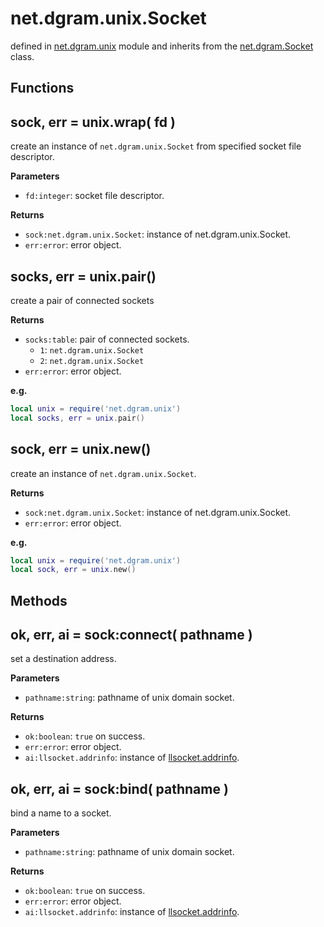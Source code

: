 # net.dgram.unix.Socket

defined in [net.dgram.unix](../lib/dgram/unix.lua) module and inherits from the [net.dgram.Socket](net_dgram_socket.md) class.


## Functions

## sock, err = unix.wrap( fd )

create an instance of `net.dgram.unix.Socket` from specified socket file descriptor.

**Parameters**

- `fd:integer`: socket file descriptor.

**Returns**

- `sock:net.dgram.unix.Socket`: instance of net.dgram.unix.Socket.
- `err:error`: error object.


## socks, err = unix.pair()

create a pair of connected sockets

**Returns**

- `socks:table`: pair of connected sockets.
    - `1`: `net.dgram.unix.Socket`
    - `2`: `net.dgram.unix.Socket`
- `err:error`: error object.

**e.g.**

```lua
local unix = require('net.dgram.unix')
local socks, err = unix.pair()
```


## sock, err = unix.new()

create an instance of `net.dgram.unix.Socket`.

**Returns**

- `sock:net.dgram.unix.Socket`: instance of net.dgram.unix.Socket.
- `err:error`: error object.

**e.g.**

```lua
local unix = require('net.dgram.unix')
local sock, err = unix.new()
```

## Methods

## ok, err, ai = sock:connect( pathname )

set a destination address.

**Parameters**

- `pathname:string`: pathname of unix domain socket.

**Returns**

- `ok:boolean`: `true` on success.
- `err:error`: error object.
- `ai:llsocket.addrinfo`: instance of [llsocket.addrinfo](https://github.com/mah0x211/lua-llsocket#llsocketaddrinfo-instance-methods).


## ok, err, ai = sock:bind( pathname )

bind a name to a socket.

**Parameters**

- `pathname:string`: pathname of unix domain socket.

**Returns**

- `ok:boolean`: `true` on success.
- `err:error`: error object.
- `ai:llsocket.addrinfo`: instance of [llsocket.addrinfo](https://github.com/mah0x211/lua-llsocket#llsocketaddrinfo-instance-methods).

